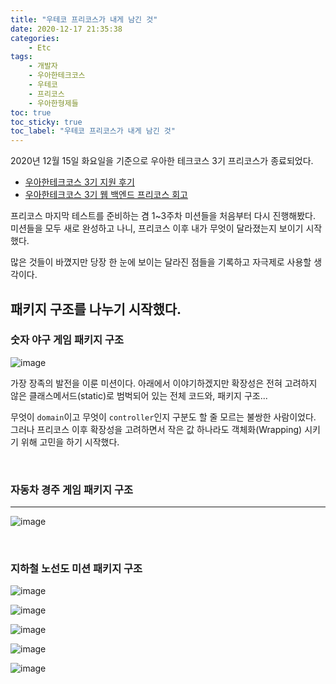 ```yaml
---
title: "우테코 프리코스가 내게 남긴 것"
date: 2020-12-17 21:35:38
categories:
    - Etc
tags:
    - 개발자
    - 우아한테크코스
    - 우테코
    - 프리코스
    - 우아한형제들
toc: true
toc_sticky: true
toc_label: "우테코 프리코스가 내게 남긴 것"
---
```


2020년 12월 15일 화요일을 기준으로 우아한 테크코스 3기 프리코스가 종료되었다.  

- [우아한테크코스 3기 지원 후기](https://hyeon9mak.github.io/etc/우아한테크코스3기-지원후기/)
- [우아한테크코스 3기 웹 백엔드 프리코스 회고](https://hhyeon9mak.github.io/etc/우아한테크코스-3기-웹-백엔드-프리코스-회고/)

프리코스 마지막 테스트를 준비하는 겸 1~3주차 미션들을 처음부터 다시 진행해봤다. 
미션들을 모두 새로 완성하고 나니, 프리코스 이후 내가 무엇이 달라졌는지 보이기 시작했다.  
  
많은 것들이 바꼈지만 당장 한 눈에 보이는 달라진 점들을 기록하고 자극제로 사용할 생각이다.

## 패키지 구조를 나누기 시작했다.
### 숫자 야구 게임 패키지 구조
![image](https://user-images.githubusercontent.com/37354145/102468170-8a9fd480-4094-11eb-9771-a45383a2837a.png)

가장 장족의 발전을 이룬 미션이다. 아래에서 이야기하겠지만 확장성은 전혀 고려하지 않은 
클래스메서드(static)로 범벅되어 있는 전체 코드와, 패키지 구조...  
  
무엇이 `domain`이고 무엇이 `controller`인지 구분도 할 줄 모르는 불쌍한 사람이었다. 
그러나 프리코스 이후 확장성을 고려하면서 작은 값 하나라도 객체화(Wrapping) 시키기 위해 고민을 하기 시작했다.

<br>

### 자동차 경주 게임 패키지 구조
---
![image](https://user-images.githubusercontent.com/37354145/102468231-9c817780-4094-11eb-8ec5-eb7cd7bd0acc.png)



<br>

### 지하철 노선도 미션 패키지 구조

![image](https://user-images.githubusercontent.com/37354145/102468276-a73c0c80-4094-11eb-8344-fa54b537eecf.png)



![image](https://user-images.githubusercontent.com/37354145/102468192-912e4c00-4094-11eb-9362-800cdf83c45f.png)

![image](https://user-images.githubusercontent.com/37354145/102468214-97242d00-4094-11eb-94ab-b7e0c1ab37b7.png)

![image](https://user-images.githubusercontent.com/37354145/102468250-a1dec200-4094-11eb-8f23-8a86047df3b2.png)


![image](https://user-images.githubusercontent.com/37354145/102468361-c33fae00-4094-11eb-821e-832b96542bf2.png)